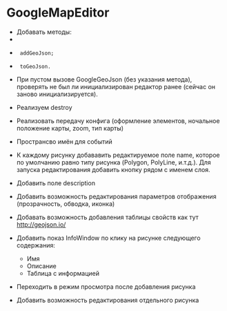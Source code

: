 # GoogleMapEditor

+ Добавать методы:
+
+      addGeoJson;
+      toGeoJson.

- При пустом вызове GoogleGeoJson (без указания метода), проверять не был ли инициализирован редактор ранее (сейчас он заново инициализируется).

- Реализуем destroy

- Реализовать передачу конфига (оформление элементов, ночальное положение карты, zoom, тип карты)

- Пространсво имён для событий

- К каждому рисунку добававить редактируемое поле name, которое по умолчанию равно типу рисунка (Polygon, PolyLine, и.т.д.). Для запуска редактирования добавить кнопку рядом с именем слоя.

- Добавить поле description

- Добавить возможность редактирования параметров отображения (прозрачность, обводка, иконка)

- Добавать возможность добавления таблицы свойств как тут http://geojson.io/

- Добавить показ InfoWindow по клику на рисунке следующего содержания:

  - Имя
  - Описание
  - Таблица с информацией

- Переходить в режим просмотра после добавления рисунка

- Добавить возможность редактирования отдельного рисунка
